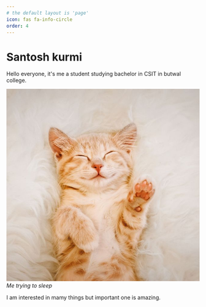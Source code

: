 ```yaml
---
# the default layout is 'page'
icon: fas fa-info-circle
order: 4
---
```


# Santosh kurmi

Hello everyone, it's me a student studying bachelor in CSIT in butwal college.

![My pic](../assets/images/cat.jpg)
_Me trying to sleep_

I am interested in mamy things but important one is amazing.
